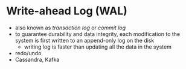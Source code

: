 # Write-ahead Log (WAL)
- also known as _transaction log_ or _commit log_
- to guarantee durability and data integrity, each modification to the system is first written to an append-only log on the disk
    - writing log is faster than updating all the data in the system
- redo/undo
- Cassandra, Kafka